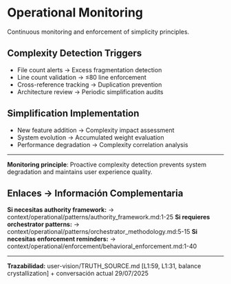 # Operational Monitoring

Continuous monitoring and enforcement of simplicity principles.

## Complexity Detection Triggers
- File count alerts → Excess fragmentation detection
- Line count validation → ≤80 line enforcement
- Cross-reference tracking → Duplication prevention
- Architecture review → Periodic simplification audits

## Simplification Implementation
- New feature addition → Complexity impact assessment
- System evolution → Accumulated weight evaluation
- Performance degradation → Complexity correlation analysis

---

**Monitoring principle**: Proactive complexity detection prevents system degradation and maintains user experience quality.

## Enlaces → Información Complementaria
**Si necesitas authority framework:** → context/operational/patterns/authority_framework.md:1-25
**Si requieres orchestrator patterns:** → context/operational/patterns/orchestrator_methodology.md:5-15
**Si necesitas enforcement reminders:** → context/operational/enforcement/behavioral_enforcement.md:1-40

---
**Trazabilidad:** user-vision/TRUTH_SOURCE.md [L1:59, L1:31, balance crystallization] + conversación actual 29/07/2025